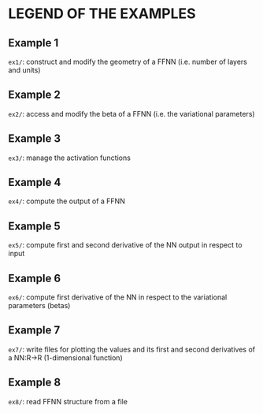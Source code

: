 # LEGEND OF THE EXAMPLES



## Example 1

`ex1/`: construct and modify the geometry of a FFNN (i.e. number of layers and units)



## Example 2

`ex2/`: access and modify the beta of a FFNN (i.e. the variational parameters)



## Example 3

`ex3/`: manage the activation functions



## Example 4

`ex4/`: compute the output of a FFNN



## Example 5

`ex5/`: compute first and second derivative of the NN output in respect to input



## Example 6

`ex6/`: compute first derivative of the NN in respect to the variational parameters (betas)



## Example 7

`ex7/`: write files for plotting the values and its first and second derivatives of a NN:R->R (1-dimensional function)



## Example 8

`ex8/`: read FFNN structure from a file